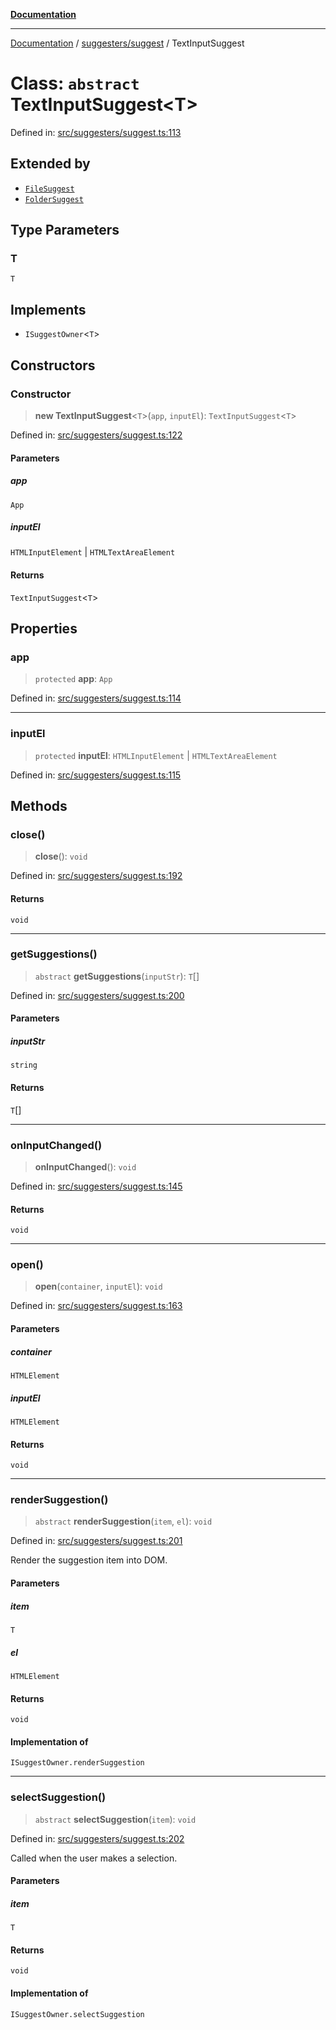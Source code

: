 [**Documentation**](../../../README.md)

***

[Documentation](../../../README.md) / [suggesters/suggest](../README.md) / TextInputSuggest

# Class: `abstract` TextInputSuggest\<T\>

Defined in: [src/suggesters/suggest.ts:113](https://github.com/Christian-Me/folder-to-tags-plugin/blob/a733ed2c2245ed051659b6c3e9c71ef47c30835a/src/suggesters/suggest.ts#L113)

## Extended by

- [`FileSuggest`](../../FileSuggester/classes/FileSuggest.md)
- [`FolderSuggest`](../../FolderSuggester/classes/FolderSuggest.md)

## Type Parameters

### T

`T`

## Implements

- `ISuggestOwner`\<`T`\>

## Constructors

### Constructor

> **new TextInputSuggest**\<`T`\>(`app`, `inputEl`): `TextInputSuggest`\<`T`\>

Defined in: [src/suggesters/suggest.ts:122](https://github.com/Christian-Me/folder-to-tags-plugin/blob/a733ed2c2245ed051659b6c3e9c71ef47c30835a/src/suggesters/suggest.ts#L122)

#### Parameters

##### app

`App`

##### inputEl

`HTMLInputElement` | `HTMLTextAreaElement`

#### Returns

`TextInputSuggest`\<`T`\>

## Properties

### app

> `protected` **app**: `App`

Defined in: [src/suggesters/suggest.ts:114](https://github.com/Christian-Me/folder-to-tags-plugin/blob/a733ed2c2245ed051659b6c3e9c71ef47c30835a/src/suggesters/suggest.ts#L114)

***

### inputEl

> `protected` **inputEl**: `HTMLInputElement` \| `HTMLTextAreaElement`

Defined in: [src/suggesters/suggest.ts:115](https://github.com/Christian-Me/folder-to-tags-plugin/blob/a733ed2c2245ed051659b6c3e9c71ef47c30835a/src/suggesters/suggest.ts#L115)

## Methods

### close()

> **close**(): `void`

Defined in: [src/suggesters/suggest.ts:192](https://github.com/Christian-Me/folder-to-tags-plugin/blob/a733ed2c2245ed051659b6c3e9c71ef47c30835a/src/suggesters/suggest.ts#L192)

#### Returns

`void`

***

### getSuggestions()

> `abstract` **getSuggestions**(`inputStr`): `T`[]

Defined in: [src/suggesters/suggest.ts:200](https://github.com/Christian-Me/folder-to-tags-plugin/blob/a733ed2c2245ed051659b6c3e9c71ef47c30835a/src/suggesters/suggest.ts#L200)

#### Parameters

##### inputStr

`string`

#### Returns

`T`[]

***

### onInputChanged()

> **onInputChanged**(): `void`

Defined in: [src/suggesters/suggest.ts:145](https://github.com/Christian-Me/folder-to-tags-plugin/blob/a733ed2c2245ed051659b6c3e9c71ef47c30835a/src/suggesters/suggest.ts#L145)

#### Returns

`void`

***

### open()

> **open**(`container`, `inputEl`): `void`

Defined in: [src/suggesters/suggest.ts:163](https://github.com/Christian-Me/folder-to-tags-plugin/blob/a733ed2c2245ed051659b6c3e9c71ef47c30835a/src/suggesters/suggest.ts#L163)

#### Parameters

##### container

`HTMLElement`

##### inputEl

`HTMLElement`

#### Returns

`void`

***

### renderSuggestion()

> `abstract` **renderSuggestion**(`item`, `el`): `void`

Defined in: [src/suggesters/suggest.ts:201](https://github.com/Christian-Me/folder-to-tags-plugin/blob/a733ed2c2245ed051659b6c3e9c71ef47c30835a/src/suggesters/suggest.ts#L201)

Render the suggestion item into DOM.

#### Parameters

##### item

`T`

##### el

`HTMLElement`

#### Returns

`void`

#### Implementation of

`ISuggestOwner.renderSuggestion`

***

### selectSuggestion()

> `abstract` **selectSuggestion**(`item`): `void`

Defined in: [src/suggesters/suggest.ts:202](https://github.com/Christian-Me/folder-to-tags-plugin/blob/a733ed2c2245ed051659b6c3e9c71ef47c30835a/src/suggesters/suggest.ts#L202)

Called when the user makes a selection.

#### Parameters

##### item

`T`

#### Returns

`void`

#### Implementation of

`ISuggestOwner.selectSuggestion`
